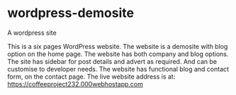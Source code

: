 # wordpress-demosite
A wordpress site


This is a six pages WordPress website.
The website is a demosite with blog option on the home page.
The website has both company and blog options.
The site has sidebar for post details and advert as required.
And can be customise to developer needs.
The website has functional blog and contact form, on the contact page. 
The live website address is at: https://coffeeproject232.000webhostapp.com
